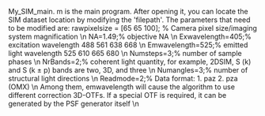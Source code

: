 My_SIM_main. m is the main program. After opening it, you can locate the SIM dataset location by modifying the 'filepath'. The parameters that need to be modified are:
rawpixelsize = [65 65 100]; %  Camera pixel size/imaging system magnification \n
NA=1.49;% objective NA \n
Exwavelength=405;% excitation wavelength 488 561 638 668 \n
Emwavelength=525;% emitted light wavelength 525 610 665 680 \n
Numsteps=3;% number of sample phases \n
NrBands=2;% coherent light quantity, for example, 2DSIM, S (k) and S (k ± p) bands are two, 3D, and three \n
Numangles=3;% number of structural light directions \n
Readmode=2;% Data format: 1. paz 2. pza (OMX) \n
Among them, emwavelength will cause the algorithm to use different correction 3D-OTFs. If a special OTF is required, it can be generated by the PSF generator itself \n 
